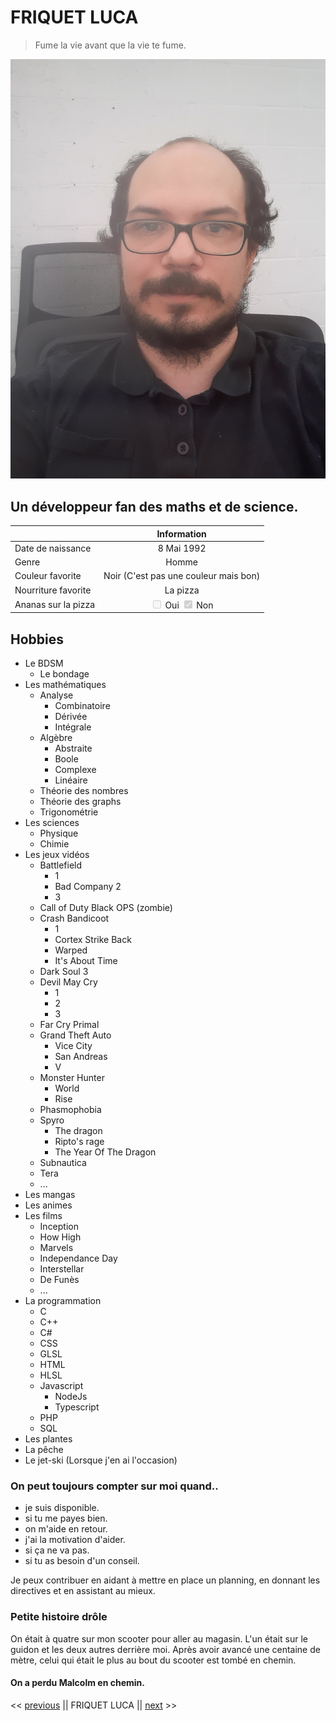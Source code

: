# FRIQUET LUCA

> Fume la vie avant que la vie te fume.

![Profile picture](Images/friquet_luca.jpg)

## Un développeur fan des maths et de science.

|  | Information |
|:------------|:------------:|
| Date de naissance | 8 Mai 1992 |
| Genre             | Homme      |
| Couleur favorite | Noir (C'est pas une couleur mais bon) |
| Nourriture favorite | La pizza |
| Ananas sur la pizza |  <input type="checkbox" disabled /> Oui <input type="checkbox" disabled checked /> Non |

## Hobbies

- Le BDSM
    - Le bondage
- Les mathématiques
    - Analyse
        - Combinatoire
        - Dérivée
        - Intégrale
    - Algèbre
        - Abstraite
        - Boole
        - Complexe
        - Linéaire
    - Théorie des nombres
    - Théorie des graphs
    - Trigonométrie
- Les sciences
    - Physique
    - Chimie
- Les jeux vidéos
    - Battlefield
        - 1
        - Bad Company 2
        - 3
    - Call of Duty Black OPS (zombie)
    - Crash Bandicoot
        - 1
        - Cortex Strike Back
        - Warped
        - It's About Time
    - Dark Soul 3
    - Devil May Cry
        - 1
        - 2
        - 3
    - Far Cry Primal
    - Grand Theft Auto
        - Vice City
        - San Andreas
        - V
    - Monster Hunter
        - World
        - Rise
    - Phasmophobia
    - Spyro
        - The dragon
        - Ripto's rage
        - The Year Of The Dragon
    - Subnautica
    - Tera
    - ...
- Les mangas
- Les animes
- Les films
    - Inception
    - How High
    - Marvels
    - Independance Day
    - Interstellar
    - De Funès
    - ...
- La programmation
    - C
    - C++
    - C#
    - CSS
    - GLSL
    - HTML
    - HLSL
    - Javascript
        - NodeJs
        - Typescript
    - PHP
    - SQL
- Les plantes
- La pêche
- Le jet-ski (Lorsque j'en ai l'occasion)

### On peut toujours compter sur moi quand..
- je suis disponible.
- si tu me payes bien.
- on m'aide en retour.
- j'ai la motivation d'aider.
- si ça ne va pas.
- si tu as besoin d'un conseil.

Je peux contribuer en aidant à mettre en place un planning, en donnant les directives et en assistant au mieux.

### Petite histoire drôle
On était à quatre sur mon scooter pour aller au magasin. L'un était sur le guidon et les deux autres derrière moi. Après avoir avancé une centaine de mètre, celui qui était le plus au bout du scooter est tombé en chemin.

#### On a perdu Malcolm en chemin.

<< [previous]() || FRIQUET LUCA || [next]() >>